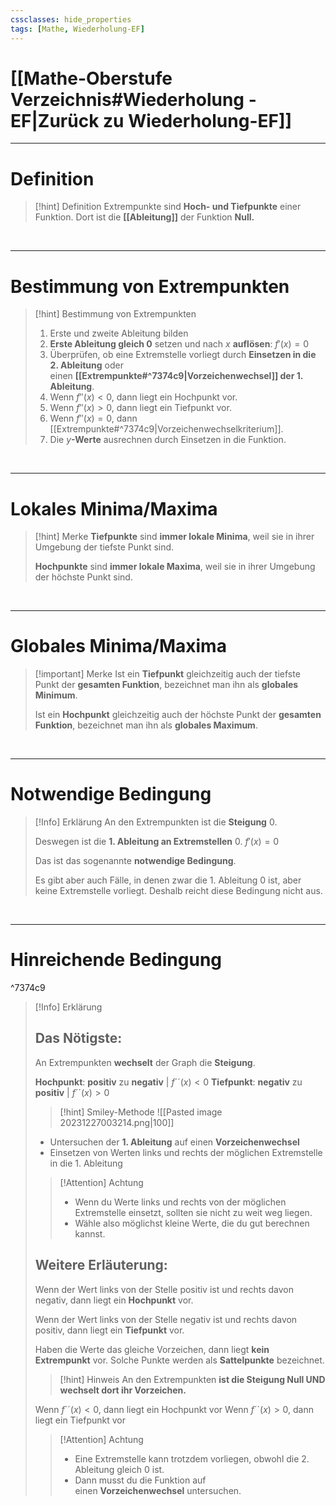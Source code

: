 ```yaml
---
cssclasses: hide_properties
tags: [Mathe, Wiederholung-EF]
---
```


# [[Mathe-Oberstufe Verzeichnis#Wiederholung - EF|Zurück zu Wiederholung-EF]]

___
# Definition

>[!hint] Definition
>Extrempunkte sind **Hoch- und Tiefpunkte** einer Funktion. 
Dort ist die **[[Ableitung]]** der Funktion **Null.**

<br>

___
# Bestimmung von Extrempunkten

>[!hint] Bestimmung von Extrempunkten
>1. Erste und zweite Ableitung bilden
>2. **Erste Ableitung gleich 0** setzen und nach $x$ **auflösen**: $f′(x)=0$
>3. Überprüfen, ob eine Extremstelle vorliegt durch **Einsetzen in die 2. Ableitung** oder einen **[[Extrempunkte#^7374c9|Vorzeichenwechsel]] der 1. Ableitung**. 
>	1. Wenn $f''(x)<0$, dann liegt ein Hochpunkt vor.
>	2. Wenn $f''(x)>0$, dann liegt ein Tiefpunkt vor.
>	3. Wenn $f''(x)=0$, dann [[Extrempunkte#^7374c9|Vorzeichenwechselkriterium]].
>4. Die $y$**-Werte** ausrechnen durch Einsetzen in die Funktion.

<br>

___
# Lokales Minima/Maxima

>[!hint] Merke
>**Tiefpunkte** sind **immer lokale Minima**, weil sie in ihrer Umgebung der tiefste Punkt sind.
>
>**Hochpunkte** sind **immer lokale Maxima**, weil sie in ihrer Umgebung der höchste Punkt sind.

<br>

___
# Globales Minima/Maxima

>[!important] Merke
>Ist ein **Tiefpunkt** gleichzeitig auch der tiefste Punkt der **gesamten Funktion**, bezeichnet man ihn als **globales Minimum**.
>
>Ist ein **Hochpunkt** gleichzeitig auch der höchste Punkt der **gesamten Funktion**, bezeichnet man ihn als **globales Maximum**.

<br>

___

# Notwendige Bedingung

>[!Info] Erklärung
>An den Extrempunkten ist die **Steigung** $0$.
>
>Deswegen ist die **1. Ableitung an Extremstellen** $0$.
>$f′(x)=0$
>
>Das ist das sogenannte **notwendige Bedingung**.
>
>Es gibt aber auch Fälle, in denen zwar die 1. Ableitung $0$ ist, aber keine Extremstelle vorliegt.
>Deshalb reicht diese Bedingung nicht aus.

<br>

___
# Hinreichende Bedingung

^7374c9
>[!Info] Erklärung
>## Das Nötigste:
>
>An Extrempunkten **wechselt** der Graph die **Steigung**.
>
>**Hochpunkt**: **positiv** zu **negativ** | $f´´(x)<0$
>**Tiefpunkt**: **negativ** zu **positiv** | $f´´(x)>0$
>
>>[!hint] Smiley-Methode
>>![[Pasted image 20231227003214.png|100]]
>
>- Untersuchen der **1. Ableitung** auf einen **Vorzeichenwechsel** 
>- Einsetzen von Werten links und rechts der möglichen Extremstelle in die 1. Ableitung
>
>>[!Attention] Achtung
>> - Wenn du Werte links und rechts von der möglichen Extremstelle einsetzt, sollten sie nicht zu weit weg liegen. 
>> - Wähle also möglichst kleine Werte, die du gut berechnen kannst.
>
>## Weitere Erläuterung:
>
>Wenn der Wert links von der Stelle positiv ist und rechts davon negativ, dann liegt ein **Hochpunkt** vor.
>
>Wenn der Wert links von der Stelle negativ ist und rechts davon positiv, dann liegt ein **Tiefpunkt** vor.
>
>Haben die Werte das gleiche Vorzeichen, dann liegt **kein Extrempunkt** vor. 
>Solche Punkte werden als **Sattelpunkte** bezeichnet.
>
>>[!hint] Hinweis
>>An den Extrempunkten **ist die Steigung Null UND wechselt dort ihr Vorzeichen.**
>
>Wenn $f´´(x)<0$, dann liegt ein Hochpunkt vor
>Wenn $f´´(x)>0$, dann liegt ein Tiefpunkt vor
>
>>[!Attention] Achtung
>>- Eine Extremstelle kann trotzdem vorliegen, obwohl die 2. Ableitung gleich $0$ ist. 
>>- Dann musst du die Funktion auf einen **Vorzeichenwechsel** untersuchen.

<br>
